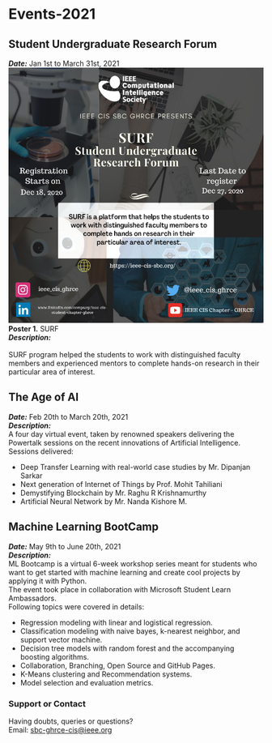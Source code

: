 # Events-2021
## Student Undergraduate Research Forum
***Date:*** Jan 1st to March 31st, 2021      
<img src="./posters/surf.jpg" width="600px" />
<b>Poster 1.</b> SURF     
<b><i>Description:</i></b> <br>  
SURF program helped the students to work with distinguished faculty members and
experienced mentors to complete hands-on research in their particular area of interest.    

## The Age of AI
***Date:*** Feb 20th to March 20th, 2021   
***Description:***      
A four day virtual event, taken by renowned speakers delivering the Powertalk
sessions on the recent innovations of Artificial Intelligence.    
Sessions delivered:     
- Deep Transfer Learning with real-world case studies by Mr. Dipanjan Sarkar   
- Next generation of Internet of Things by Prof. Mohit Tahiliani   
- Demystifying Blockchain ​by Mr. Raghu R Krishnamurthy    
- Artificial Neural Network by Mr. Nanda Kishore M.   

## Machine Learning BootCamp
***Date:*** May 9th to June 20th, 2021   
***Description:***      
ML Bootcamp is a virtual 6-week workshop series meant for students who want
to get started with machine learning and create cool projects by applying it with Python.      
The event took place in collaboration with Microsoft Student Learn Ambassadors.   
Following topics were covered in details:   
- Regression modeling with linear and logistical regression.   
- Classification modeling with naive bayes, k-nearest neighbor, and support vector machine.   
- Decision tree models with random forest and the accompanying boosting algorithms.   
- Collaboration, Branching, Open Source and GitHub Pages.   
- K-Means clustering and Recommendation systems.   
- Model selection and evaluation metrics.   

### Support or Contact     
Having doubts, queries or questions?     
Email: sbc-ghrce-cis@ieee.org      
